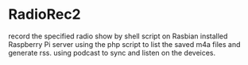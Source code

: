 # RadioRec2

record the specified radio show by shell script on Rasbian installed Raspberry Pi server
using the php script to list the saved m4a files and generate rss.
using podcast to sync and listen on the deveices.
